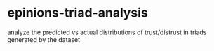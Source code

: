 # epinions-triad-analysis
analyze the predicted vs actual distributions of trust/distrust in triads generated by the dataset
